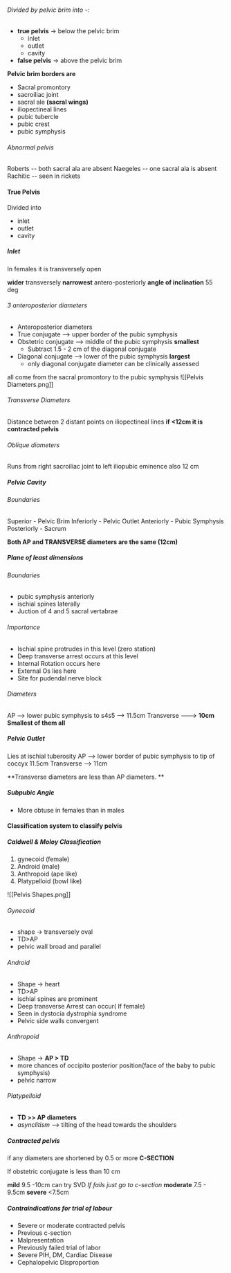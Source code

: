 ###### Divided by pelvic brim into -:
- **true pelvis** -> below the pelvic brim
  - inlet
  - outlet
  - cavity
- **false pelvis** -> above the pelvic brim

**Pelvic brim borders are**
- Sacral promontory
- sacroiliac joint
- sacral ale **(sacral wings)**
- iliopectineal lines
- pubic tubercle
- pubic crest
- pubic symphysis


###### Abnormal pelvis
Roberts -- both sacral ala are absent
Naegeles -- one sacral ala is absent
Rachitic -- seen in rickets


#### True Pelvis
Divided into 
- inlet
- outlet
- cavity


##### Inlet
In females it is transversely open

**wider** transversely
**narrowest** antero-posteriorly
**angle of inclination** 55 deg

###### 3 anteroposterior diameters
- Anteroposterior diameters
- True conjugate --> upper border of the pubic symphysis
- Obstetric conjugate --> middle of the pubic symphysis **smallest**
	- Subtract 1.5 - 2 cm of the diagonal conjugate
- Diagonal conjugate --> lower of the pubic symphysis **largest**
     - only diagonal conjugate diameter can be clinically assessed

all come from the sacral promontory to the pubic symphysis
![[Pelvis Diameters.png]]

###### Transverse Diameters
Distance between 2 distant points on iliopectineal lines
**if <12cm it is contracted pelvis**

###### Oblique diameters
Runs from right sacroiliac joint to left iliopubic eminence
also 12 cm




##### Pelvic Cavity
###### Boundaries
Superior - Pelvic Brim
Inferiorly - Pelvic Outlet
Anteriorly - Pubic Symphysis
Posteriorly - Sacrum

**Both AP and TRANSVERSE diameters are the same (12cm)**



##### Plane of least dimensions
###### Boundaries

- pubic symphysis anteriorly
- ischial spines laterally
- Juction of 4 and 5 sacral vertabrae

###### Importance

-  Ischial spine protrudes in this level (zero station)
- Deep transverse arrest occurs at this level
- Internal Rotation occurs here
- External Os lies here
- Site for pudendal nerve block

###### Diameters
AP --> lower pubic symphysis to s4s5  --> 11.5cm
Transverse ---> **10cm** **Smallest of them all**

##### Pelvic Outlet
Lies at ischial tuberosity
AP --> lower border of pubic symphysis to tip of coccyx 11.5cm
Transverse --> 11cm 

**Transverse diameters are less than AP diameters. **


##### Subpubic Angle
- More obtuse in females than in males


#### Classification system to classify pelvis
##### Caldwell & Moloy Classification
1. gynecoid (female)
2. Android (male)
3. Anthropoid (ape like)
4. Platypelloid (bowl like)

![[Pelvis Shapes.png]]

###### Gynecoid
- shape -> transversely oval
- TD>AP
- pelvic wall broad and parallel
###### Android
- Shape -> heart
- TD>AP
- ischial spines are prominent
- Deep transverse Arrest can occur( If female)
- Seen in dystocia dystrophia syndrome
- Pelvic side walls convergent
###### Anthropoid
-  Shape -> **AP > TD**
- more chances of occipito posterior position(face of the baby to pubic symphysis)
- pelvic narrow
###### Platypelloid

- **TD >> AP  diameters**
- *asynclitism* --> tilting of the head towards the shoulders

##### Contracted pelvis
if any diameters are shortened by 0.5 or more **C-SECTION**

If obstetric conjugate is less than 10 cm

**mild**  9.5 -10cm can try SVD *If fails just go to c-section*
**moderate** 7.5 - 9.5cm
**severe** <7.5cm


##### Contraindications for trial of labour

- Severe or moderate contracted pelvis
- Previous c-section
- Malpresentation
- Previously failed trial of labor
- Severe PIH, DM, Cardiac Disease
- Cephalopelvic Disproportion